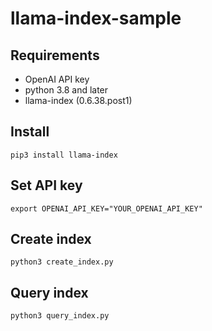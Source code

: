 # llama-index-sample

## Requirements

- OpenAI API key
- python 3.8 and later
- llama-index (0.6.38.post1)

## Install

```
pip3 install llama-index
```

## Set API key

```
export OPENAI_API_KEY="YOUR_OPENAI_API_KEY"
```

## Create index

```
python3 create_index.py
```

## Query index

```
python3 query_index.py
```
